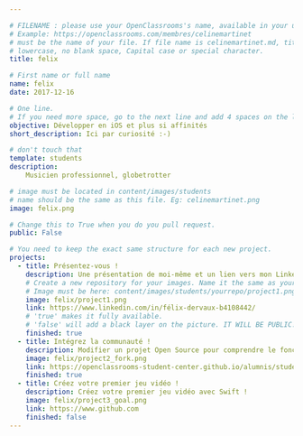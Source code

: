 ```yaml
---

# FILENAME : please use your OpenClassrooms's name, available in your url.
# Example: https://openclassrooms.com/membres/celinemartinet
# must be the name of your file. If file name is celinemartinet.md, title is celinemartinet.
# lowercase, no blank space, Capital case or special character.
title: felix

# First name or full name
name: felix
date: 2017-12-16

# One line.
# If you need more space, go to the next line and add 4 spaces on the left, as in 'description'.
objective: Développer en iOS et plus si affinités
short_description: Ici par curiosité :-)

# don't touch that
template: students
description:
    Musicien professionnel, globetrotter

# image must be located in content/images/students
# name should be the same as this file. Eg: celinemartinet.png
image: felix.png

# Change this to True when you do you pull request.
public: False

# You need to keep the exact same structure for each new project.
projects:
  - title: Présentez-vous !
    description: Une présentation de moi-même et un lien vers mon LinkedIn.
    # Create a new repository for your images. Name it the same as your nickname and profile picture. //done
    # Image must be here: content/images/students/yourrepo/project1.png // MISTAKE?
    image: felix/project1.png
    link: https://www.linkedin.com/in/félix-dervaux-b4108442/
    # 'true' makes it fully available.
    # 'false' will add a black layer on the picture. IT WILL BE PUBLIC!
    finished: true
  - title: Intégrez la communauté !
    description: Modifier un projet Open Source pour comprendre le fonctionnement de Git, de Github et des pull requests. 
    image: felix/project2_fork.png
    link: https://openclassrooms-student-center.github.io/alumnis/students/felix.html
    finished: true
  - title: Créez votre premier jeu vidéo !
    description: Créez votre premier jeu vidéo avec Swift !
    image: felix/project3_goal.png
    link: https://www.github.com
    finished: false
---
```


